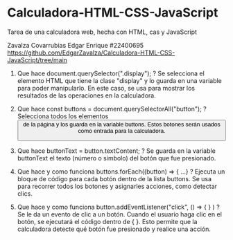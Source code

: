 # Calculadora-HTML-CSS-JavaScript
Tarea de una calculadora web, hecha con HTML, cas y JavaScript 

Zavalza Covarrubias Edgar Enrique #22400695
https://github.com/EdgarZavalza/Calculadora-HTML-CSS-JavaScript/tree/main

1) Que hace document.querySelector(".display"); ?
Se selecciona el elemento HTML que tiene la clase "display" y lo guarda en una variable para poder manipularlo. En este caso, se usa para mostrar los resultados de las operaciones en la calculadora.

2) Que hace const buttons = document.querySelectorAll("button"); ?
Selecciona todos los elementos <button> de la página y los guarda en la variable buttons. Estos botones serán usados como entrada para la calculadora.

4) Que hace buttonText = button.textContent; ?
Se guarda en la variable buttonText el texto (número o símbolo) del botón que fue presionado.

5) Que hace y como funciona buttons.forEach((button) => { ...} ?
Ejecuta un bloque de código para cada botón dentro de la lista buttons. Se usa para recorrer todos los botones y asignarles acciones, como detectar clics.

6) Que hace y como funciona button.addEventListener("click", () => { } ) ?
Se le da un evento de clic a un botón. Cuando el usuario haga clic en el botón, se ejecutará el código dentro de { }. Esto permite que la calculadora detecte qué botón fue presionado y realice una acción.
